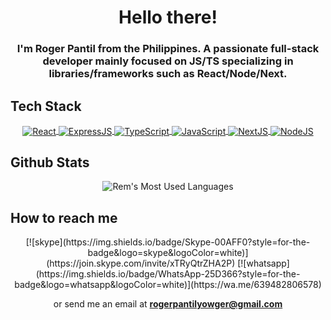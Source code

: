 <h1 align="center">Hello there!</h1>
<h3 align="center">I'm Roger Pantil from the Philippines. A passionate full-stack developer mainly focused on JS/TS specializing in libraries/frameworks such as React/Node/Next.</h3>

## Tech Stack

<div align="center">
  <a href="#" target="_blank">
    <img
         align="center"
         src="https://img.shields.io/badge/React-20232A?style=for-the-badge&logo=react&logoColor=61DAFB"
         alt="React"
    />
  </a>
  <a href="#" target="_blank">
    <img
         align="center"
         src="https://img.shields.io/badge/Express.js-000000?style=for-the-badge&logo=express&logoColor=white"
         alt="ExpressJS"
    />
  </a>
  <a href="#" target="_blank">
    <img
         align="center"
         src="https://img.shields.io/badge/TypeScript-007ACC?style=for-the-badge&logo=typescript&logoColor=white"
         alt="TypeScript"
    />
  </a>
  <a href="#" target="_blank">
    <img
         align="center"
         src="https://img.shields.io/badge/JavaScript-F7DF1E?style=for-the-badge&logo=javascript&logoColor=black"
         alt="JavaScript"
    />
  </a>
  <a href="#" target="_blank">
    <img
         align="center"
         src="https://img.shields.io/badge/next.js-000000?style=for-the-badge&logo=next-dot-js&logoColor=white"
         alt="NextJS"
    />
  </a>
  <a href="#" target="_blank">
    <img
         align="center"
         src="https://img.shields.io/badge/Node.js-43853D?style=for-the-badge&logo=node-dot-js&logoColor=white"
         alt="NodeJS"
    />
  </a>
</div>

## Github Stats

<div align="center">
  <img
     align="center"
     src="https://github-readme-stats.vercel.app/api/top-langs/?username=Yowger&theme=default&hide=css,html,vim%20script&langs_count=7"
     alt="Rem's Most Used Languages"
  />
</div>

## How to reach me

<div align="center">
  [![skype](https://img.shields.io/badge/Skype-00AFF0?style=for-the-badge&logo=skype&logoColor=white)](https://join.skype.com/invite/xTRyQtrZHA2P)
  [![whatsapp](https://img.shields.io/badge/WhatsApp-25D366?style=for-the-badge&logo=whatsapp&logoColor=white)](https://wa.me/639482806578)

  or send me an email at **rogerpantilyowger@gmail.com**
</div>
